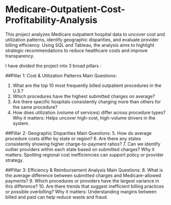 # Medicare-Outpatient-Cost-Profitability-Analysis

This project analyzes Medicare outpatient hospital data to uncover cost and utilization patterns, identify geographic disparities, and evaluate provider billing efficiency. Using SQL and Tableau, the analysis aims to highlight strategic recommendations to reduce healthcare costs and improve transparency.

I have divided the project into 3 broad pillars :

##Pillar 1: Cost & Utilization Patterns
Main Questions:
1.	What are the top 10 most frequently billed outpatient procedures in the U.S.?
2.	Which procedures have the highest submitted charges on average?
3.	Are there specific hospitals consistently charging more than others for the same procedure?
4.	How does utilization (volume of services) differ across procedure types?
Why it matters: Helps uncover high-cost, high-volume drivers in the system.

##Pillar 2: Geographic Disparities
Main Questions:
5. How do average procedure costs differ by state or region?
6. Are there any states consistently showing higher charge-to-payment ratios?
7. Can we identify outlier providers within each state based on submitted charges?
Why it matters: Spotting regional cost inefficiencies can support policy or provider strategy.

##Pillar 3: Efficiency & Reimbursement Analysis
Main Questions:
8. What is the average difference between submitted charges and Medicare-allowed payments?
9. Which procedures or providers have the largest variance in this difference?
10. Are there trends that suggest inefficient billing practices or possible overbilling?
Why it matters: Understanding margins between billed and paid can help reduce waste and fraud.
